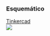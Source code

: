 <h3> Esquemático </h3>
<a href="https://www.tinkercad.com/things/5zrnfMCMpCh-genius-with-arduino" target="_blank">Tinkercad</a><br> 

<img src="https://i.imgur.com/AoGZnPs.png" target="_blank"/>

